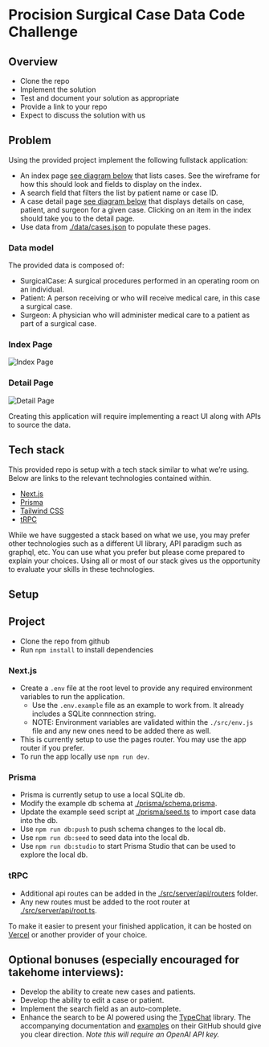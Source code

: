 # Procision Surgical Case Data Code Challenge

## Overview

- Clone the repo
- Implement the solution
- Test and document your solution as appropriate
- Provide a link to your repo
- Expect to discuss the solution with us

## Problem

Using the provided project implement the following fullstack application:

- An index page [see diagram below](#index-page) that lists cases. See the wireframe for how this should look and fields to display on the index.
- A search field that filters the list by patient name or case ID.
- A case detail page [see diagram below](#detail-page) that displays details on case, patient, and surgeon for a given case. Clicking on an item in the index should take you to the detail page.
- Use data from [./data/cases.json](./data/cases.json) to populate these pages.

### Data model

The provided data is composed of:

- SurgicalCase: A surgical procedures performed in an operating room on an individual.
- Patient: A person receiving or who will receive medical care, in this case a surgical case.
- Surgeon: A physician who will administer medical care to a patient as part of a surgical case.

### <a name="index-page"></a> Index Page

![Index Page](./data/list-page.png)

### <a name="detail-page"></a> Detail Page

![Detail Page](./data/detail-page.png)

Creating this application will require implementing a react UI along with APIs to source the data.

## Tech stack

This provided repo is setup with a tech stack similar to what we’re using. Below are links to the relevant technologies contained within.

- [Next.js](https://nextjs.org)
- [Prisma](https://prisma.io)
- [Tailwind CSS](https://tailwindcss.com)
- [tRPC](https://trpc.io)

While we have suggested a stack based on what we use, you may prefer other technologies such as a different UI library, API paradigm such as graphql, etc. You can use what you prefer but please come prepared to explain your choices. Using all or most of our stack gives us the opportunity to evaluate your skills in these technologies.

## Setup

## Project
- Clone the repo from github
- Run `npm install` to install dependencies

### Next.js

- Create a `.env` file at the root level to provide any required environment variables to run the application.
  - Use the `.env.example` file as an example to work from. It already includes a SQLite connnection string.
  - NOTE: Environment variables are validated within the `./src/env.js` file and any new ones need to be added there as well.
- This is currently setup to use the pages router. You may use the app router if you prefer.
- To run the app locally use `npm run dev`.

### Prisma

- Prisma is currently setup to use a local SQLite db.
- Modify the example db schema at [./prisma/schema.prisma](./prisma/schema.prisma).
- Update the example seed script at [./prisma/seed.ts](./prisma/seed.ts) to import case data into the db.
- Use `npm run db:push` to push schema changes to the local db.
- Use `npm run db:seed` to seed data into the local db.
- Use `npm run db:studio` to start Prisma Studio that can be used to explore the local db.

### tRPC

- Additional api routes can be added in the [./src/server/api/routers](./src/server/api/routers) folder.
- Any new routes must be added to the root router at [./src/server/api/root.ts](./src/server/api/root.ts).

To make it easier to present your finished application, it can be hosted on [Vercel](https://nextjs.org/learn-pages-router/basics/deploying-nextjs-app/deploy) or another provider of your choice.

## Optional bonuses (especially encouraged for takehome interviews):

- Develop the ability to create new cases and patients.
- Develop the ability to edit a case or patient.
- Implement the search field as an auto-complete.
- Enhance the search to be AI powered using the [TypeChat](https://microsoft.github.io/TypeChat/) library. The accompanying documentation and [examples](https://microsoft.github.io/TypeChat/docs/examples/) on their GitHub should give you clear direction. _Note this will require an OpenAI API key._
